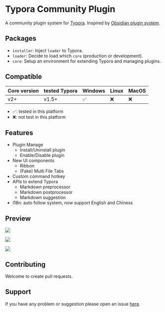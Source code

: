 # Typora Community Plugin

A community plugin system for [Typora](https://typora.io/). Inspired by [Obsidian plugin system](https://marcus.se.net/obsidian-plugin-docs/).



## Packages

- `installer`: Inject `loader` to Typora. 
- `loader`: Decide to load which `core` (production or development).
- `core`: Setup an environment for extending Typora and managing plugins.



## Compatible

| Core version | tested Typora | Windows | Linux | MacOS |
| ------------ | ------------- | ------- | ----- | ----- |
| v2+          | v1.5+         | ✅      | ❌    | ❌    |

- ✅: tested in this platform
- ❌: not test in this platform



## Features

- Plugin Manage
  - Install/Uninstall plugin
  - Enable/Disable plugin
- New UI components
  - Ribbon
  - (Fake) Multi File Tabs
- Custom command hotkey
- APIs to extend Typora
  - Markdown preprocessor
  - Markdown postprocessor
  - Markdown suggestion
- I18n: auto follow system, now support English and Chiness



## Preview

![](https://fastly.jsdelivr.net/gh/typora-community-plugin/typora-community-plugin@latest/docs/assets/base.jpg)

![](https://fastly.jsdelivr.net/gh/typora-community-plugin/typora-community-plugin@latest/docs/assets/command-modal.jpg)

![](https://fastly.jsdelivr.net/gh/typora-community-plugin/typora-community-plugin@latest/docs/assets/settings-modal.jpg)



## Contributing

Welcome to create pull requests.



## Support

If you have any problem or suggestion please open an issue [here](https://github.com/typora-community-plugin/typora-community-plugin/issues).
